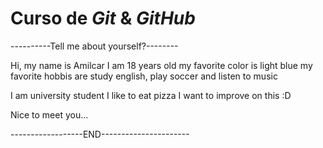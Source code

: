 # Curso  de _Git_ & _GitHub_


----------Tell me about yourself?--------

Hi, my name is Amilcar
I am 18 years old
my favorite color is light blue
my favorite hobbis are study english,
play soccer and listen to music

I am university student
I like to eat pizza 
I want to improve on this :D

Nice to meet you...

------------------END----------------------